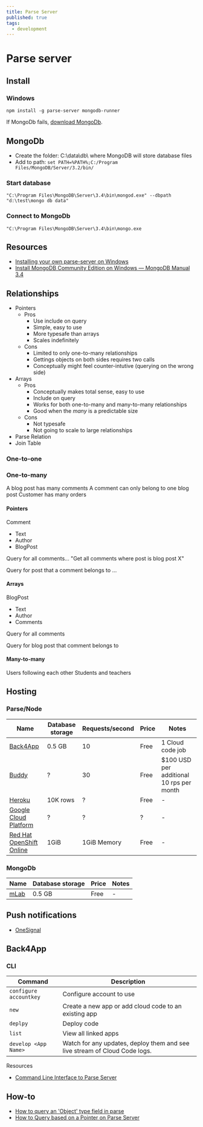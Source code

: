 ```yaml
---
title: Parse Server
published: true
tags:
  - development
---
```


# Parse server

## Install

### Windows

```
npm install -g parse-server mongodb-runner
```

If MongoDb fails, [download MongoDb](https://www.mongodb.com/download-center#production).

## MongoDb

* Create the folder: C:\data\db\ where MongoDB will store database files
* Add to path: `set PATH=%PATH%;C:/Program Files/MongoDB/Server/3.2/bin/`

### Start database

    "C:\Program Files\MongoDB\Server\3.4\bin\mongod.exe" --dbpath "d:\test\mongo db data"

### Connect to MongoDb

    "C:\Program Files\MongoDB\Server\3.4\bin\mongo.exe

## Resources

* [Installing your own parse-server on Windows](https://medium.com/@cristi_ursachi/installing-your-own-parse-server-on-windows-b2c7a2498d19#.1qmcj7xkn)
* [Install MongoDB Community Edition on Windows — MongoDB Manual 3.4](https://docs.mongodb.com/manual/tutorial/install-mongodb-on-windows/)


## Relationships



* Pointers
  - Pros
    * Use include on query
    * Simple, easy to use
    * More typesafe than arrays
    * Scales indefinitely
  - Cons
    * Limited to only one-to-many relationships
    * Gettings objects on both sides requires two calls
    * Conceptually might feel counter-intutive (querying on the wrong side)
* Arrays
  - Pros
    * Conceptually makes total sense, easy to use
    * Include on query
    * Works for both one-to-many and many-to-many relationships
    * Good when the _many_ is a predictable size
  - Cons
    * Not typesafe
    * Not going to scale to large relationships
* Parse Relation
* Join Table 

### One-to-one



### One-to-many

A blog post has many comments
A comment can only belong to one blog post
Customer has many orders

#### Pointers

Comment
 - Text
 - Author 
 - BlogPost

Query for all comments...
"Get all comments where post is blog post X"

Query for post that a comment belongs to
...


#### Arrays

BlogPost 
 - Text
 - Author
 - Comments

Query for all comments

Query for blog post that comment belongs to 


#### Many-to-many

Users following each other
Students and teachers





## Hosting

### Parse/Node

Name | Database storage | Requests/second | Price   | Notes
-----|------------------|-----------------|---------|-----------
[Back4App](https://www.back4app.com/) | 0.5 GB | 10 | Free | 1 Cloud code job
[Buddy](https://buddy.com/) | ? | 30 | Free | $100 USD per additional 10 rps per month
[Heroku](https://www.heroku.com/) | 10K rows | ? | Free | -
[Google Cloud Platform](https://cloud.google.com/) | ? | ? | ? | -
[Red Hat OpenShift Online](https://www.openshift.com/pricing/index.html) | 1GiB | 1GiB Memory  | Free | -

### MongoDb

Name | Database storage | Price   | Notes
-----|------------------|---------|---------
[mLab](https://mlab.com/) | 0.5 GB | Free | -


## Push notifications

* [OneSignal](https://onesignal.com/)

## Back4App

### CLI 

Command | Description
--------|-------------
`configure accountkey` | Configure account to use
`new` | Create a new app or add cloud code to an existing app 
`deplpy` | Deploy code
`list` | View all linked apps
`develop <App Name>` | Watch for any updates, deploy them and see live stream of Cloud Code logs.

Resources
* [Command Line Interface to Parse Server](https://blog.back4app.com/2017/01/20/cli-parse-server/)

## How-to

* [How to query an 'Object' type field in parse](https://stackoverflow.com/questions/31306318/how-to-query-an-object-type-field-in-parse)
* [How to Query based on a Pointer on Parse Server](https://designingforscale.com/query-on-a-parse-pointer/)
